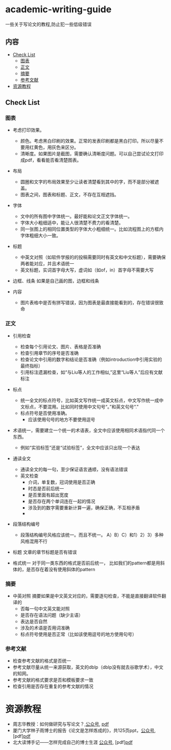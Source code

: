 # academic-writing-guide
 一些关于写论文的教程,防止犯一些低级错误

## 内容
- [Check List](#check-list)
  - [图表](#图表)
  - [正文](#正文)
  - [摘要](#摘要)
  - [参考文献](#参考文献)
- [资源教程](#资源教程)

## Check List

### 图表
 - 考虑打印效果。
   - 颜色。考虑黑白印刷的效果。正常的发表印刷都是黑白打印。所以尽量不要用红黄色，用灰色来区分。
   - 清晰度。如果图片是截图，需要确认清晰度问题。可以自己尝试论文打印成pdf，看看能否看清楚图表。
 - 布局
   - 圆圈和文字的布局效果至少让读者清楚看到其中的字，而不是部分被遮盖。
   - 图表之间，图表和标题、正文，不存在互相遮挡。
 - 字体
   - 文中的所有图中字体统一。最好能和论文正文字体统一。
   - 字体大小粗细适中，能让人很清楚不费力的看清楚。
   - 同一张图上的相同位置类型的字体大小粗细统一。比如流程图上的方框内字体粗细大小一致。

 - 标题
   - 中英文对照（如软件学报的的投稿需要同时有英文和中文标题），需要确保两者能对应，并且术语统一
   - 英文标题，实词首字母大写，虚词如（如of，in）首字母不需要大写
   
 - 边框、线条
   如果是自己画的图，边框和线条
   
 - 内容
   - 图片表格中是否有拼写错误，因为图表是最直接能看到的，存在错误很致命
   
### 正文
 - 引用检查
   - 检查每个引用论文、图片、表格是否准确
   - 检查引用章节的序号是否准确
   - 检查论文中引用的数字和结论是否准确（例如introduction中引用实验的最终指标）
   - 引用标注遗漏检查，如“与Liu等人的工作相似,”这里“Liu等人”后应有文献标注

 - 标点
   - 统一全文的标点符号，比如英文写作统一成英文标点，中文写作统一成中文标点，不要混用。比如同时使用中文句号“。”和英文句号“.”
   - 标点符号是否使用准确。
     - 应该使用句号的地方不要使用逗号
 - 术语统一，需要建立一个统一的术语表，全文中应该使用相同术语指代同一个东西。
   - 例如“实验标签”还是“试验标签”，全文中应该只出现一个表达
 - 通读全文
   - 通读全文的每一句，至少保证语言通顺，没有语法错误
   - 英文检查
     - 介词，单复数，冠词使用是否正确
     - 时态是否前后统一 
     - 是否里面有超出宽度
     - 是否存在两个单词连在一起的情况
     - 涉及到的数字需要重新计算一遍，确保正确，不互相矛盾
     - 
 - 段落结构编号
   - 段落结构编号风格应该统一。而且不统一。 A）B）C）和1）2）3）多种风格混用不行
 - 标题
   文章的章节标题是否有错误
 - 格式统一
   对于同一类东西的格式是否前后统一， 比如我们的pattern都是用斜体的，是否存在着没有使用斜体的pattern
 
### 摘要
 - 中英对照
   摘要如果是中文英文对应的，需要逐句检查，不能是直接翻译软件翻译的
   - 否每一句中文英文能对照
   - 是否存在语法问题（缺少主语）
   - 表达是否自然
   - 涉及的术语是否用词准确
   - 标点符号使用是否正常（比如该使用逗号的地方使用句号）
   
### 参考文献
 - 检查参考文献的格式是否统一
 - 参考文献尽量从统一来源获取，英文的dblp（dblp没有就去谷歌学术），中文的知网。
 - 参考文献的格式要求是否和模板要求一致
 - 检查引用是否存在重复的参考文献的情况

# 资源教程
 - 周志华教授：如何做研究与写论文？,[公众号](https://mp.weixin.qq.com/s/01ciF3uNKAMXWML2EeYwvQ), [pdf](https://github.com/FudanSELab/academic-writing-guide/blob/main/resources/research_and_paper_zhou_zhihua_2007_ppt.pdf)
 - 厦门大学林子雨博士的报告《论文是怎样炼成的》，共125页ppt，[公众号](https://mp.weixin.qq.com/s/hZ1bNssbSOCqU_ixTKgtrg), [pdf][pdf](https://github.com/FudanSELab/academic-writing-guide/blob/main/resources/linziyu-how-to-do-research-2011.pdf)
 - 北大读博手记——怎样完成自己的博士生涯 [公众号](https://mp.weixin.qq.com/s/VEIbVimS-fTyPtDqxl7tag), [pdf][pdf](https://github.com/FudanSELab/academic-writing-guide/blob/main/resources/How-to-complete-your-PhD-career.pdf)
